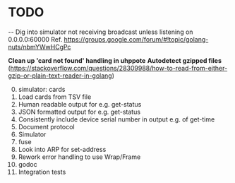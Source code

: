 # TODO

-- Dig into simulator not receiving broadcast unless listening on 0.0.0.0:60000
   Ref. https://groups.google.com/forum/#!topic/golang-nuts/nbmYWwHCgPc

**Clean up 'card not found' handling in uhppote**
**Autodetect gzipped files**
(https://stackoverflow.com/questions/28309988/how-to-read-from-either-gzip-or-plain-text-reader-in-golang)

0. simulator: cards
1. Load cards from TSV file
2. Human readable output for e.g. get-status
3. JSON formatted output for e.g. get-status
4. Consistently include device serial number in output e.g. of get-time
5. Document protocol
6. Simulator
7. fuse
8. Look into ARP for set-address
9. Rework error handling to use Wrap/Frame
10. godoc
11. Integration tests
